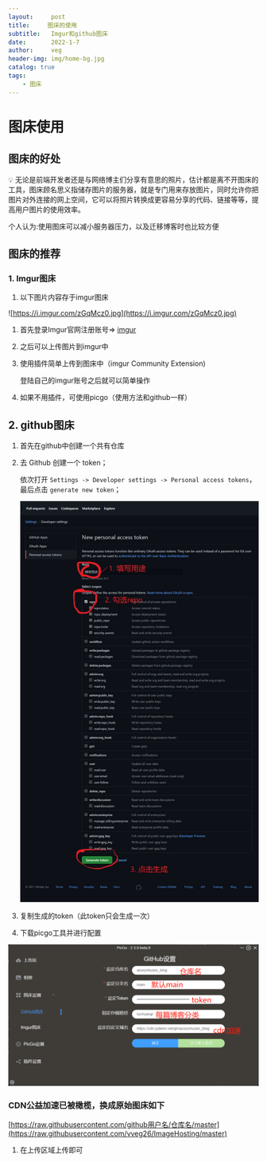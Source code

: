 ```yaml
---
layout:     post
title:     图床的使用
subtitle:   Imgur和github图床
date:       2022-1-7
author:     veg
header-img: img/home-bg.jpg
catalog: true
tags:
    - 图床
---
```

# 图床使用

## 图床的好处

<aside>
💡 无论是前端开发者还是与网络博主们分享有意思的照片，估计都是离不开图床的工具，图床顾名思义指储存图片的服务器，就是专门用来存放图片，同时允许你把图片对外连接的网上空间，它可以将照片转换成更容易分享的代码、链接等等，提高用户图片的使用效率。

</aside>

个人认为:使用图床可以减小服务器压力，以及迁移博客时也比较方便

## 图床的推荐

### 1. Imgur图床

1. 以下图片内容存于imgur图床

![https://i.imgur.com/zGqMcz0.jpg](https://i.imgur.com/zGqMcz0.jpg)

1. 首先登录Imgur官网注册账号⇒ [imgur](https://imgur.com/)

2. 之后可以上传图片到imgur中

3. 使用插件简单上传到图床中（imgur Community Extension)
   
    登陆自己的imgur账号之后就可以简单操作

4. 如果不用插件，可使用picgo（使用方法和github一样）

## 2. github图床

1. 首先在github中创建一个共有仓库

2. 去 Github 创建一个 token；
   
    依次打开 `Settings -> Developer settings -> Personal access tokens`，最后点击 `generate new token`；
   
    ![](https://raw.githubusercontent.com/vveg26/ImageHosting/master/Da/picbed/pic_bed1.png)

3. 复制生成的token（此token只会生成一次）

4. 下载picgo工具并进行配置

![](https://raw.githubusercontent.com/vveg26/ImageHosting/master/Da/picbed/pic_bed2.png)

### CDN公益加速已被橄榄，换成原始图床如下

[https://raw.githubusercontent.com/github用户名/仓库名/master](https://raw.githubusercontent.com/vveg26/ImageHosting/master)

1. 在上传区域上传即可